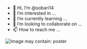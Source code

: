 - 👋 Hi, I’m @sobari14
- 👀 I’m interested in ...
- 🌱 I’m currently learning ...
- 💞️ I’m looking to collaborate on ...
- 📫 How to reach me ...

<!---
sobari14/sobari14 is a ✨ special ✨ repository because its `README.md` (this file) appears on your GitHub profile.
You can click the Preview link to take a look at your changes.
--->
<div class="ImageElement-root-kir ImageElement-loaded-icR"><!--[--><img src="https://mir-s3-cdn-cf.behance.net/project_modules/1400/702aba106621553.5f9407aa294dc.jpg" srcset="https://mir-s3-cdn-cf.behance.net/project_modules/disp/702aba106621553.5f9407aa294dc.jpg 600w, https://mir-s3-cdn-cf.behance.net/project_modules/max_1200/702aba106621553.5f9407aa294dc.jpg 1200w, https://mir-s3-cdn-cf.behance.net/project_modules/1400_opt_1/702aba106621553.5f9407aa294dc.jpg 1400w, https://mir-s3-cdn-cf.behance.net/project_modules/fs/702aba106621553.5f9407aa294dc.jpg 1920w, https://mir-s3-cdn-cf.behance.net/project_modules/2800_opt_1/702aba106621553.5f9407aa294dc.jpg 2800w" sizes="(max-width: 1400px) 100vw, 1400px" class="ImageElement-image-SRv ImageElement-blockPointerEvents-Rkg" alt="Image may contain: poster" loading="lazy"><!----><!--]--></div>

